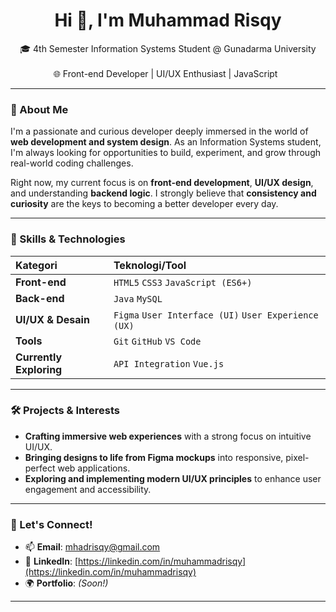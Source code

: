 



<h1 align="center"> Hi 👋, I'm Muhammad Risqy </h1>
<p align="center">
  🎓 4th Semester Information Systems Student @ Gunadarma University 
  <br>
  <br>🌐 Front-end Developer | UI/UX Enthusiast | JavaScript  
</p>

---

### 🚀 About Me

I'm a passionate and curious developer deeply immersed in the world of **web development and system design**. As an Information Systems student, I'm always looking for opportunities to build, experiment, and grow through real-world coding challenges.

Right now, my current focus is on **front-end development**, **UI/UX design**, and understanding **backend logic**. I strongly believe that **consistency and curiosity** are the keys to becoming a better developer every day.

---

### 🧠 Skills & Technologies

| Kategori              | Teknologi/Tool                                 |
| :-------------------- | :--------------------------------------------- |
| **Front-end** | `HTML5` `CSS3` `JavaScript (ES6+)`             |
| **Back-end** | `Java` `MySQL`                                 |
| **UI/UX & Desain** | `Figma` `User Interface (UI)` `User Experience (UX)` |
| **Tools** | `Git` `GitHub` `VS Code`                       |
| **Currently Exploring** | `API Integration` `Vue.js`                     |

---

### 🛠️ Projects & Interests

* **Crafting immersive web experiences** with a strong focus on intuitive UI/UX.
* **Bringing designs to life from Figma mockups** into responsive, pixel-perfect web applications.
* **Exploring and implementing modern UI/UX principles** to enhance user engagement and accessibility.

---

### 🤝 Let's Connect!

* 📫 **Email**: mhadrisqy@gmail.com
* 💼 **LinkedIn**: [https://linkedin.com/in/muhammadrisqy](https://linkedin.com/in/muhammadrisqy)
* 🌍 **Portfolio**: *(Soon!)*

---
